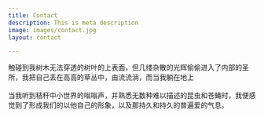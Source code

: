 ```yaml
---
title: Contact
description: This is meta description
image: images/contact.jpg
layout: contact

---
```

触碰到我树木无法穿透的树叶的上表面，但几缕杂散的光辉偷偷进入了内部的圣所，我把自己丢在高高的草丛中，由流流淌，而当我躺在地上<br> <br>当我听到秸秆中小世界的嗡嗡声，并熟悉无数种难以描述的昆虫和苍蝇时，我便感觉到了形成我们的以他自己的形象，以及那持久和持久的普遍爱的气息。